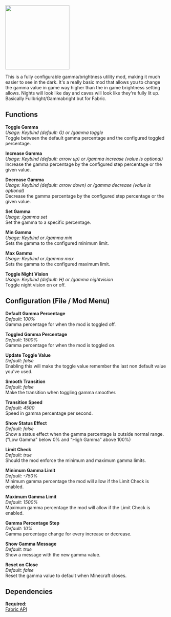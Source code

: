 <img src="https://github.com/Sjouwer/gamma-utils/blob/1.19/src/main/resources/assets/gammautils/icon.png" width="200">  

This is a fully configurable gamma/brightness utility mod, making it much easier to see in the dark. 
It's a really basic mod that allows you to change the gamma value in game way higher than the in game brightness setting allows. 
Nights will look like day and caves will look like they're fully lit up. 
Basically Fullbright/Gammabright but for Fabric.

## **Functions**

**Toggle Gamma**  
*Usage: Keybind (default: G) or /gamma toggle*  
Toggle between the default gamma percentage and the configured toggled percentage.

**Increase Gamma**  
*Usage: Keybind (default: arrow up) or /gamma increase <value> (value is optional)*  
Increase the gamma percentage by the configured step percentage or the given value.

**Decrease Gamma**  
*Usage: Keybind (default: arrow down) or /gamma decrease <value> (value is optional)*  
Decrease the gamma percentage by the configured step percentage or the given value.

**Set Gamma**  
*Usage: /gamma set <value>*  
Set the gamma to a specific percentage.
 
**Min Gamma**  
*Usage: Keybind or /gamma min*  
Sets the gamma to the configured minimum limit. 
 
**Max Gamma**  
*Usage: Keybind or /gamma max*  
Sets the gamma to the configured maximum limit. 

**Toggle Night Vision**  
*Usage: Keybind (default: H) or /gamma nightvision*  
Toggle night vision on or off.

## **Configuration (File / Mod Menu)**

**Default Gamma Percentage**  
*Default: 100%*  
Gamma percentage for when the mod is toggled off.

**Toggled Gamma Percentage**  
*Default: 1500%*  
Gamma percentage for when the mod is toggled on.
 
**Update Toggle Value**  
*Default: false*  
Enabling this will make the toggle value remember the last non default value you've used.

**Smooth Transition**  
*Default: false*  
Make the transition when toggling gamma smoother.
 
**Transition Speed**  
*Default: 4500*  
Speed in gamma percentage per second.
 
**Show Status Effect**  
*Default: false*  
Show a status effect when the gamma percentage is outside normal range.  
("Low Gamma" below 0% and "High Gamma" above 100%)
 
**Limit Check**  
*Default: true*  
Should the mod enforce the minimum and maximum gamma limits.

**Minimum Gamma Limit**  
*Default: -750%*  
Minimum gamma percentage the mod will allow if the Limit Check is enabled.

**Maximum Gamma Limit**  
*Default: 1500%*  
Maximum gamma percentage the mod will allow if the Limit Check is enabled.
 
**Gamma Percentage Step**  
*Default: 10%*  
Gamma percentage change for every increase or decrease.

**Show Gamma Message**  
*Default: true*  
Show a message with the new gamma value.

**Reset on Close**  
*Default: false*  
Reset the gamma value to default when Minecraft closes.

## **Dependencies**
 		
**Required:**  
[Fabric API](https://github.com/FabricMC/fabric)  